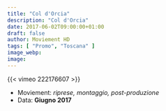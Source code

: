 ```yaml
---
title: "Col d'Orcia"
description: "Col d'Orcia"
date: 2017-06-02T09:00:00+01:00
draft: false
author: Moviement HD
tags: [ "Promo", "Toscana" ]
image_webp:
image:
---
```


{{< vimeo 222176607 >}}
<br>

- Moviement: *riprese, montaggio, post-produzione*
- Data: **Giugno 2017**
